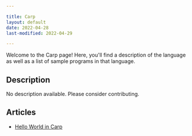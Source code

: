 ```yaml
---

title: Carp
layout: default
date: 2022-04-28
last-modified: 2022-04-29

---
```


Welcome to the Carp page! Here, you'll find a description of the language as well as a list of sample programs in that language.

## Description

No description available. Please consider contributing.

## Articles

- [Hello World in Carp](https://sampleprograms.io/projects/hello-world/carp)
